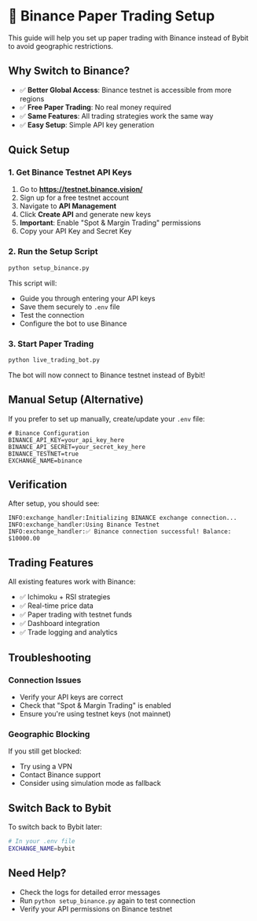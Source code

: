 # 🚀 Binance Paper Trading Setup

This guide will help you set up paper trading with Binance instead of Bybit to avoid geographic restrictions.

## Why Switch to Binance?

- ✅ **Better Global Access**: Binance testnet is accessible from more regions
- ✅ **Free Paper Trading**: No real money required
- ✅ **Same Features**: All trading strategies work the same way
- ✅ **Easy Setup**: Simple API key generation

## Quick Setup

### 1. Get Binance Testnet API Keys

1. Go to **https://testnet.binance.vision/**
2. Sign up for a free testnet account
3. Navigate to **API Management**
4. Click **Create API** and generate new keys
5. **Important**: Enable "Spot & Margin Trading" permissions
6. Copy your API Key and Secret Key

### 2. Run the Setup Script

```bash
python setup_binance.py
```

This script will:
- Guide you through entering your API keys
- Save them securely to `.env` file
- Test the connection
- Configure the bot to use Binance

### 3. Start Paper Trading

```bash
python live_trading_bot.py
```

The bot will now connect to Binance testnet instead of Bybit!

## Manual Setup (Alternative)

If you prefer to set up manually, create/update your `.env` file:

```env
# Binance Configuration
BINANCE_API_KEY=your_api_key_here
BINANCE_API_SECRET=your_secret_key_here
BINANCE_TESTNET=true
EXCHANGE_NAME=binance
```

## Verification

After setup, you should see:
```
INFO:exchange_handler:Initializing BINANCE exchange connection...
INFO:exchange_handler:Using Binance Testnet
INFO:exchange_handler:✅ Binance connection successful! Balance: $10000.00
```

## Trading Features

All existing features work with Binance:
- ✅ Ichimoku + RSI strategies
- ✅ Real-time price data
- ✅ Paper trading with testnet funds
- ✅ Dashboard integration
- ✅ Trade logging and analytics

## Troubleshooting

### Connection Issues
- Verify your API keys are correct
- Check that "Spot & Margin Trading" is enabled
- Ensure you're using testnet keys (not mainnet)

### Geographic Blocking
If you still get blocked:
- Try using a VPN
- Contact Binance support
- Consider using simulation mode as fallback

## Switch Back to Bybit

To switch back to Bybit later:
```bash
# In your .env file
EXCHANGE_NAME=bybit
```

## Need Help?

- Check the logs for detailed error messages
- Run `python setup_binance.py` again to test connection
- Verify your API permissions on Binance testnet 